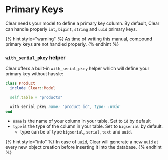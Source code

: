 # Primary Keys

Clear needs your model to define a primary key column. By default, Clear can handle properly `int`, `bigint`, `string` and `uuid` primary keys.

{% hint style="warning" %}
As time of writing this manual, compound primary keys are not handled properly.
{% endhint %}

### `with_serial_pkey` helper

Clear offers a built-in `with_serial_pkey` helper which will define your primary key without hassle:

```ruby
class Product
  include Clear::Model
  
  self.table = "products"

  with_serial_pkey name: "product_id", type: :uuid
end
```

* `name` is the name of your column in your table. Set to `id` by default
* `type` is the type of the column in your table. Set to `bigserial` by default.
  * type can be of type `bigserial`, `serial`, `text` and `uuid`. 

{% hint style="info" %}
In case of `uuid`, Clear will generate a new `uuid` at every new object creation before inserting it into the database.
{% endhint %}



